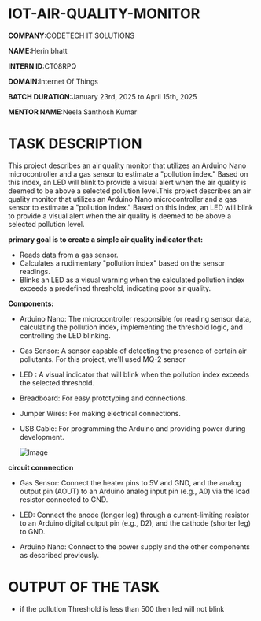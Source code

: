 # IOT-AIR-QUALITY-MONITOR

**COMPANY**:CODETECH IT SOLUTIONS

**NAME**:Herin bhatt

**INTERN ID**:CT08RPQ

**DOMAIN**:Internet Of Things

**BATCH DURATION**:January 23rd, 2025 to April 15th, 2025

**MENTOR NAME**:Neela Santhosh Kumar

# TASK DESCRIPTION

This project describes an air quality monitor that utilizes an Arduino Nano microcontroller and a gas sensor to estimate a "pollution index." Based on this index, an LED will blink to provide a visual alert when the air quality is deemed to be above a selected pollution level.This project describes an air quality monitor that utilizes an Arduino Nano microcontroller and a gas sensor to estimate a "pollution index." Based on this index, an LED will blink to provide a visual alert when the air quality is deemed to be above a selected pollution level.

**primary goal is to create a simple air quality indicator that:**

- Reads data from a gas sensor.
- Calculates a rudimentary "pollution index" based on the sensor readings.
- Blinks an LED as a visual warning when the calculated pollution index exceeds a predefined threshold, indicating poor air 
  quality.
  
**Components:**

- Arduino Nano: The microcontroller responsible for reading sensor data, calculating the pollution index, implementing the 
  threshold logic, and controlling the LED blinking.

- Gas Sensor: A sensor capable of detecting the presence of certain air pollutants. For this project, we'll used MQ-2 sensor
  
- LED : A visual indicator that will blink when the pollution index exceeds the selected threshold. 

- Breadboard: For easy prototyping and connections.

- Jumper Wires: For making electrical connections.

- USB Cable: For programming the Arduino and providing power during development.

  ![Image](https://github.com/user-attachments/assets/1b8ada83-de5a-4b2b-975f-f5d34f5b79c2)

**circuit connnection**

- Gas Sensor: Connect the heater pins to 5V and GND, and the analog output pin (AOUT) to an Arduino analog input pin (e.g., 
  A0) via the load resistor connected to GND.

- LED: Connect the anode (longer leg) through a current-limiting resistor to an Arduino digital output pin (e.g., D2), and 
  the cathode (shorter leg) to GND.

- Arduino Nano: Connect to the power supply and the other components as described previously.

# OUTPUT OF THE TASK

- if the pollution Threshold is less than 500 then led will not blink
  

